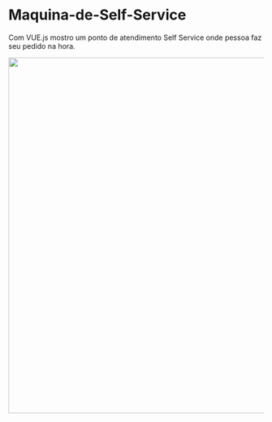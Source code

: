 # Maquina-de-Self-Service

Com VUE.js mostro um ponto de atendimento Self Service onde pessoa faz seu pedido na hora.

<div align="center">
  <img src="https://user-images.githubusercontent.com/109709293/192144962-37b2ead2-3d3c-491d-8f5b-eb1b27c1dd8b.gif" width="700px">
</div>
